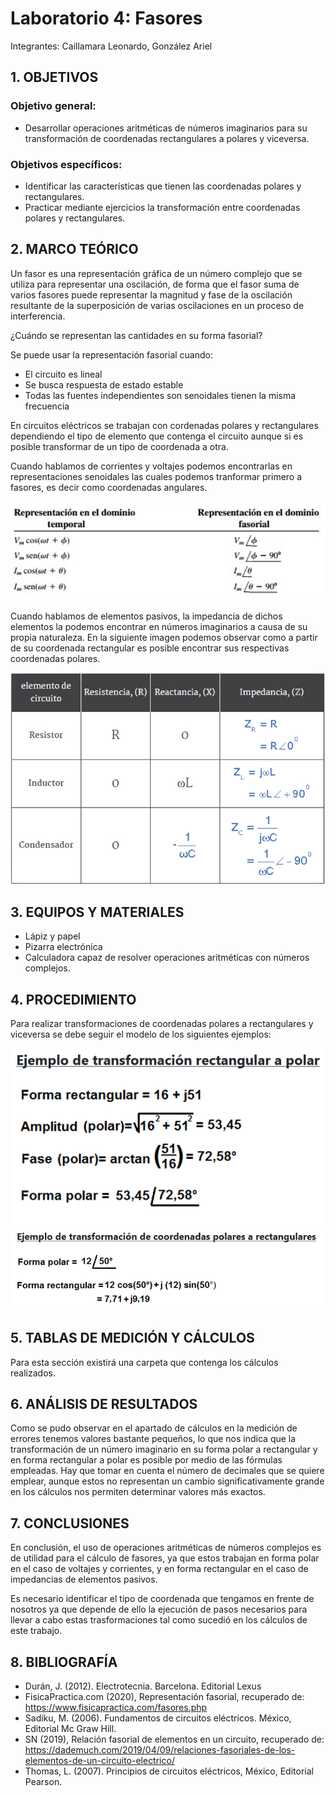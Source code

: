 # Laboratorio 4: Fasores
Integrantes: Caillamara Leonardo, González Ariel
## 1. OBJETIVOS

### Objetivo general:
* Desarrollar operaciones aritméticas de números imaginarios para su transformación de coordenadas rectangulares a polares y viceversa.

### Objetivos específicos:
*	Identificar las características que tienen las coordenadas polares y rectangulares.
*	Practicar mediante ejercicios la transformación entre coordenadas polares y rectangulares.

## 2. MARCO TEÓRICO

Un fasor es una representación gráfica de un número complejo que se utiliza para representar una oscilación, de forma que el fasor suma de varios fasores puede representar la magnitud y fase de la oscilación resultante de la superposición de varias oscilaciones en un proceso de interferencia.

¿Cuándo se representan las cantidades en su forma fasorial?

Se puede usar la representación fasorial cuando:
-	El circuito es lineal
-	Se busca respuesta de estado estable
-	Todas las fuentes independientes son senoidales tienen la misma frecuencia

En circuitos eléctricos se trabajan con  cordenadas polares y rectangulares dependiendo el tipo de elemento que contenga el circuito aunque  si es posible transformar de un tipo de coordenada a otra.  

Cuando hablamos de corrientes y voltajes  podemos encontrarlas en representaciones senoidales las cuales  podemos tranformar primero a  fasores, es decir como coordenadas angulares.

![](https://github.com/ArielAGH/Laboratorio4/blob/main/Img/RepresentacionFasorial.png)

Cuando hablamos de elementos pasivos, la impedancia de dichos elementos la podemos encontrar en números imaginarios a causa de su propia naturaleza. En la siguiente imagen podemos observar como a partir de su coordenada rectangular   es posible encontrar sus respectivas coordenadas polares.

![](https://github.com/ArielAGH/Laboratorio4/blob/main/Img/Impedancias.png)

## 3. EQUIPOS Y MATERIALES

*	Lápiz y papel
*	Pizarra electrónica
*	Calculadora capaz de resolver operaciones aritméticas con números complejos.

## 4. PROCEDIMIENTO

Para realizar transformaciones de coordenadas polares a rectangulares   y viceversa se debe seguir el modelo de los siguientes ejemplos:

![](https://github.com/ArielAGH/Laboratorio4/blob/main/Img/Ejemplo1.png)
![](https://github.com/ArielAGH/Laboratorio4/blob/main/Img/Ejemplo2.png)

## 5. TABLAS DE MEDICIÓN Y CÁLCULOS

Para esta sección existirá una carpeta que contenga los cálculos realizados.

## 6. ANÁLISIS DE RESULTADOS

Como se pudo observar en el apartado de cálculos en la medición de errores tenemos valores bastante pequeños, lo que nos indica que la transformación de un número imaginario en su forma polar a rectangular y en forma rectangular a polar es posible por medio de las fórmulas empleadas. Hay que tomar en cuenta el número de decimales que se quiere emplear, aunque estos no representan un cambio significativamente grande en los cálculos nos permiten determinar valores más exactos.

## 7. CONCLUSIONES

En conclusión, el uso de operaciones aritméticas de números complejos es de utilidad para el cálculo de fasores, ya que estos trabajan en forma polar en el caso de voltajes y corrientes, y en forma rectangular en el caso de impedancias de elementos pasivos.

Es necesario identificar el tipo de coordenada que tengamos en frente de nosotros ya que depende de ello la ejecución de pasos necesarios para llevar a cabo estas trasformaciones tal como sucedió en los cálculos de este trabajo.

## 8. BIBLIOGRAFÍA

*	Durán, J. (2012). Electrotecnia. Barcelona. Editorial Lexus
*	FisicaPractica.com (2020), Representación fasorial, recuperado de: https://www.fisicapractica.com/fasores.php
*	Sadiku, M. (2006). Fundamentos de circuitos eléctricos. México, Editorial Mc Graw Hill. 
*	SN (2019), Relación fasorial de elementos en un circuito, recuperado de: https://dademuch.com/2019/04/09/relaciones-fasoriales-de-los-elementos-de-un-circuito-electrico/ 
*	Thomas, L. (2007). Principios de circuitos eléctricos, México, Editorial Pearson.
